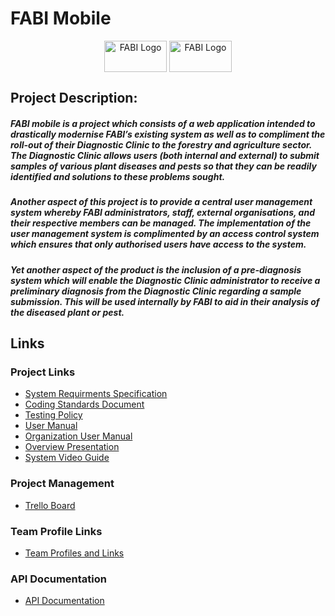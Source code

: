  # FABI Mobile
 
 <div style="height:50px;" align="center">
<img src="https://drive.google.com/uc?export=view&id=1zuoms4mLG9tGefRy9OVbY9WGuxMRr6cw" alt="FABI Logo" title="FABI" style="width:100px; height:50px; text-align:center;" />
<img src="https://drive.google.com/uc?export=view&id=114zeT9UmmtfVQtCq4B2y449ur8A2SSgP" alt="FABI Logo" title="FABI" style="width:100px; height:50px; text-align:center;" />
</div>
 
## Project Description:

##### FABI mobile is a project which consists of a web application intended to drastically modernise FABI’s existing system as well as to compliment the roll-out of their Diagnostic Clinic to the forestry and agriculture sector. The Diagnostic Clinic allows users (both internal and external) to submit samples of various plant diseases and pests so that they can be readily identified and solutions to these problems sought. 

##### Another aspect of this project is to provide a central user management system whereby FABI administrators, staff, external organisations, and their respective members can be managed. The implementation of the user management system is complimented by an access control system which ensures that only authorised users have access to the system.

##### Yet another aspect of the product is the inclusion of a pre-diagnosis system which will enable the Diagnostic Clinic administrator to receive a preliminary diagnosis from the Diagnostic Clinic regarding a sample submission. This will be used internally by FABI to aid in their analysis of the diseased plant or pest.
 

## Links  

 ### Project Links
  - [System Requirments Specification](https://drive.google.com/file/d/1E7IQ1AnOAoHywCSzPf8s_ZMcr_qK20vg/view?usp=sharing)
  - [Coding Standards Document](https://drive.google.com/file/d/17qzn81O7YsrfYEGfqcfM2fBYbwJtOBNR/view?usp=sharing)
  -  [Testing Policy](https://drive.google.com/file/d/1H4AtkIDqoH1Hfrqd5O1skBzIjzo98yrY/view?usp=sharing)  
  -  [User Manual](https://drive.google.com/file/d/1EgdAPcsHrDcNzohiTi_7zqJWIXzOErp2/view?usp=sharing)
  - [Organization User Manual](https://drive.google.com/file/d/1WmnunZhpUSGRUS0GgtiQSTbBFvjNjuDb/view?usp=sharing)
  - [Overview Presentation](https://docs.google.com/presentation/d/1VbTXs8X7zrWnlnVac4awau8aMn8qUsw_FhL8Fp3rc6I/edit?usp=sharing)
  - [System Video Guide](https://drive.google.com/file/d/1_GnB4AD8M_TtIGbHmV41mGmwPm66ZpjF/view?usp=sharing)
  
 ### Project Management
  - [Trello Board](https://trello.com/b/8eHApP3L)
  
 ### Team Profile Links
 - [Team Profiles and Links](https://docs.google.com/document/d/1vJjeYzAnjHSHvkBwMpa8e_rOYxyfs8UxwsGh3De-mAU/edit?usp=sharing)
  
 ### API Documentation
  - [API Documentation](https://docs.google.com/document/d/152uRnjIvPLhIUICAdrP81QzDYHDmgYwpzoRo9Kz-PQE/edit?usp=sharing)
